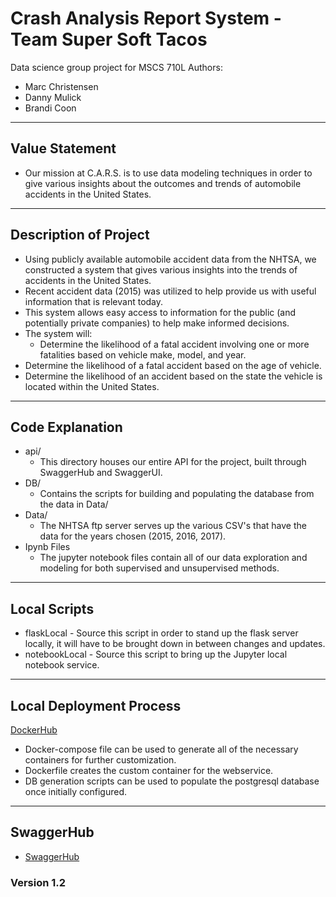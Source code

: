 # Crash Analysis Report System - Team Super Soft Tacos
Data science group project for MSCS 710L
Authors:
 - Marc Christensen
 - Danny Mulick
 - Brandi Coon
---
## Value Statement
- Our mission at C.A.R.S. is to use data modeling techniques in order to give various insights about the outcomes and trends of automobile accidents in the United States.

---
## Description of Project
 - Using publicly available automobile accident data from the NHTSA, we constructed a system that gives various insights into the trends of accidents in the United States.
 - Recent accident data (2015) was utilized to help provide us with useful information that is relevant today.
 - This system allows easy access to information for the public (and potentially private companies) to help make informed decisions.
 - The system will:
 	- Determine the likelihood of a fatal accident involving one or more fatalities based on vehicle make, model, and year.
  - Determine the likelihood of a fatal accident based on the age of vehicle.
  - Determine the likelihood of an accident based on the state the vehicle is located within the United States.

---
## Code Explanation
 - api/
   - This directory houses our entire API for the project, built through SwaggerHub and SwaggerUI.
 - DB/
   - Contains the scripts for building and populating the database from the data in Data/
 - Data/
   - The NHTSA ftp server serves up the various CSV's that have the data for the years chosen (2015, 2016, 2017).
 - Ipynb Files
   - The jupyter notebook files contain all of our data exploration and modeling for both supervised and unsupervised methods.
   
---
## Local Scripts
- flaskLocal - Source this script in order to stand up the flask server locally, it will have to be brought down in between changes and updates.
- notebookLocal - Source this script to bring up the Jupyter local notebook service.

---
## Local Deployment Process
  [DockerHub](https://hub.docker.com/repository/docker/marcchristensen/mscsproject)
  
- Docker-compose file can be used to generate all of the necessary containers for further customization.
- Dockerfile creates the custom container for the webservice.
- DB generation scripts can be used to populate the postgresql database once initially configured.
  
---
## SwaggerHub
 - [SwaggerHub](https://app.swaggerhub.com/apis/dannymulick1/CARS_Capping2019/1.0.2)
 
### Version 1.2
